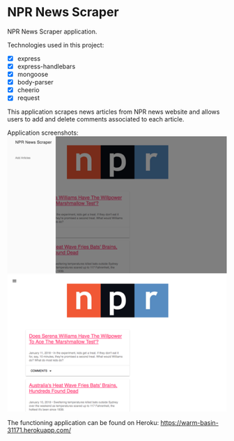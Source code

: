 # NPR News Scraper

NPR News Scraper application.

Technologies used in this project: 
- [x] express
- [x] express-handlebars
- [x] mongoose
- [x] body-parser
- [x] cheerio
- [x] request

This application scrapes news articles from NPR news website and allows users to add and delete comments associated to each article.

Application screenshots:
![alt text](https://raw.githubusercontent.com/paulthorman/NPR-News-Scraper/master/public/assets/News%20scraper%202.png "NPR News Scraper App 2")
![alt text](https://raw.githubusercontent.com/paulthorman/NPR-News-Scraper/master/public/assets/News%20scraper%201.png "NPR News Scraper App 1")

The functioning application can be found on Heroku: https://warm-basin-31171.herokuapp.com/